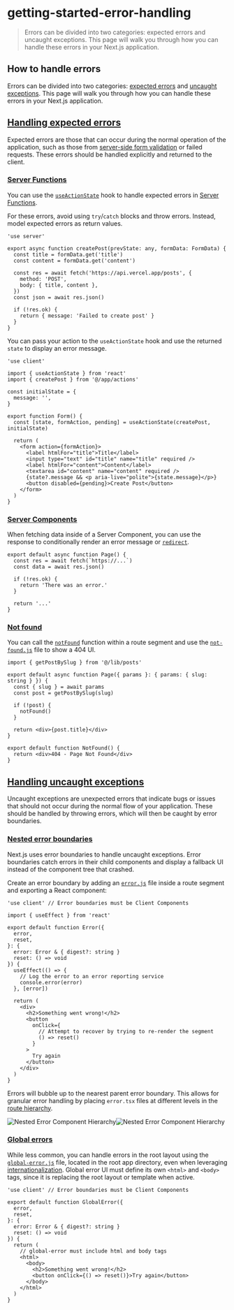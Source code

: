 # getting-started-error-handling

> Errors can be divided into two categories: expected errors and uncaught exceptions. This page will walk you through how you can handle these errors in your Next.js application.



## How to handle errors

Errors can be divided into two categories: [expected errors](#handling-expected-errors) and [uncaught exceptions](#handling-uncaught-exceptions). This page will walk you through how you can handle these errors in your Next.js application.

## [Handling expected errors](#handling-expected-errors)

Expected errors are those that can occur during the normal operation of the application, such as those from [server-side form validation](about:/docs/app/building-your-application/data-fetching/server-actions-and-mutations#server-side-form-validation) or failed requests. These errors should be handled explicitly and returned to the client.

### [Server Functions](#server-functions)

You can use the [`useActionState`](https://react.dev/reference/react/useActionState) hook to handle expected errors in [Server Functions](https://react.dev/reference/rsc/server-functions).

For these errors, avoid using `try`/`catch` blocks and throw errors. Instead, model expected errors as return values.

    'use server'
     
    export async function createPost(prevState: any, formData: FormData) {
      const title = formData.get('title')
      const content = formData.get('content')
     
      const res = await fetch('https://api.vercel.app/posts', {
        method: 'POST',
        body: { title, content },
      })
      const json = await res.json()
     
      if (!res.ok) {
        return { message: 'Failed to create post' }
      }
    }

You can pass your action to the `useActionState` hook and use the returned `state` to display an error message.

    'use client'
     
    import { useActionState } from 'react'
    import { createPost } from '@/app/actions'
     
    const initialState = {
      message: '',
    }
     
    export function Form() {
      const [state, formAction, pending] = useActionState(createPost, initialState)
     
      return (
        <form action={formAction}>
          <label htmlFor="title">Title</label>
          <input type="text" id="title" name="title" required />
          <label htmlFor="content">Content</label>
          <textarea id="content" name="content" required />
          {state?.message && <p aria-live="polite">{state.message}</p>}
          <button disabled={pending}>Create Post</button>
        </form>
      )
    }

### [Server Components](#server-components)

When fetching data inside of a Server Component, you can use the response to conditionally render an error message or [`redirect`](/docs/app/api-reference/functions/redirect).

    export default async function Page() {
      const res = await fetch(`https://...`)
      const data = await res.json()
     
      if (!res.ok) {
        return 'There was an error.'
      }
     
      return '...'
    }

### [Not found](#not-found)

You can call the [`notFound`](/docs/app/api-reference/functions/not-found) function within a route segment and use the [`not-found.js`](/docs/app/api-reference/file-conventions/not-found) file to show a 404 UI.

    import { getPostBySlug } from '@/lib/posts'
     
    export default async function Page({ params }: { params: { slug: string } }) {
      const { slug } = await params
      const post = getPostBySlug(slug)
     
      if (!post) {
        notFound()
      }
     
      return <div>{post.title}</div>
    }

    export default function NotFound() {
      return <div>404 - Page Not Found</div>
    }

## [Handling uncaught exceptions](#handling-uncaught-exceptions)

Uncaught exceptions are unexpected errors that indicate bugs or issues that should not occur during the normal flow of your application. These should be handled by throwing errors, which will then be caught by error boundaries.

### [Nested error boundaries](#nested-error-boundaries)

Next.js uses error boundaries to handle uncaught exceptions. Error boundaries catch errors in their child components and display a fallback UI instead of the component tree that crashed.

Create an error boundary by adding an [`error.js`](/docs/app/api-reference/file-conventions/error) file inside a route segment and exporting a React component:

    'use client' // Error boundaries must be Client Components
     
    import { useEffect } from 'react'
     
    export default function Error({
      error,
      reset,
    }: {
      error: Error & { digest?: string }
      reset: () => void
    }) {
      useEffect(() => {
        // Log the error to an error reporting service
        console.error(error)
      }, [error])
     
      return (
        <div>
          <h2>Something went wrong!</h2>
          <button
            onClick={
              // Attempt to recover by trying to re-render the segment
              () => reset()
            }
          >
            Try again
          </button>
        </div>
      )
    }

Errors will bubble up to the nearest parent error boundary. This allows for granular error handling by placing `error.tsx` files at different levels in the [route hierarchy](about:/docs/app/getting-started/project-structure#component-hierarchy).

![Nested Error Component Hierarchy](/_next/image?url=https%3A%2F%2Fh8DxKfmAPhn8O0p3.public.blob.vercel-storage.com%2Fdocs%2Flight%2Fnested-error-component-hierarchy.png&w=3840&q=75)![Nested Error Component Hierarchy](/_next/image?url=https%3A%2F%2Fh8DxKfmAPhn8O0p3.public.blob.vercel-storage.com%2Fdocs%2Fdark%2Fnested-error-component-hierarchy.png&w=3840&q=75)

### [Global errors](#global-errors)

While less common, you can handle errors in the root layout using the [`global-error.js`](about:/docs/app/api-reference/file-conventions/error#global-error) file, located in the root app directory, even when leveraging [internationalization](/docs/app/building-your-application/routing/internationalization). Global error UI must define its own `<html>` and `<body>` tags, since it is replacing the root layout or template when active.

    'use client' // Error boundaries must be Client Components
     
    export default function GlobalError({
      error,
      reset,
    }: {
      error: Error & { digest?: string }
      reset: () => void
    }) {
      return (
        // global-error must include html and body tags
        <html>
          <body>
            <h2>Something went wrong!</h2>
            <button onClick={() => reset()}>Try again</button>
          </body>
        </html>
      )
    }
